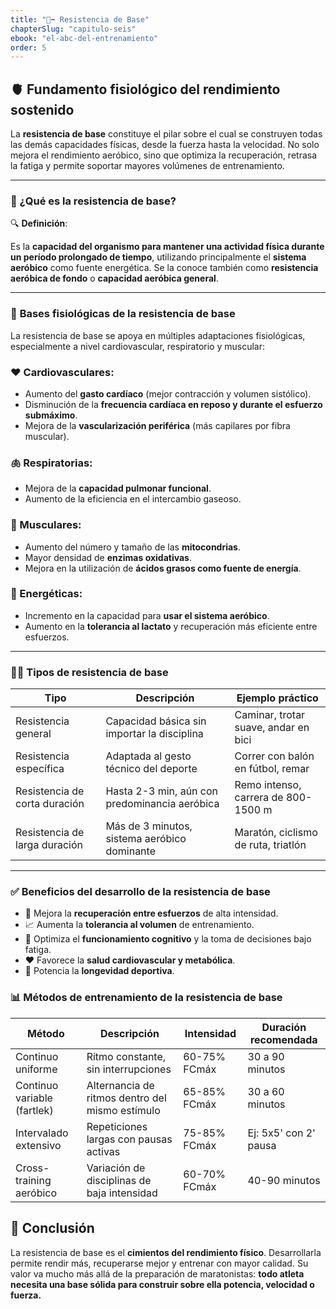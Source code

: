 ```yaml
---
title: "🏃‍➡️ Resistencia de Base"
chapterSlug: "capitulo-seis"
ebook: "el-abc-del-entrenamiento"
order: 5
---
```


## 🫀 **Fundamento fisiológico del rendimiento sostenido**

La **resistencia de base** constituye el pilar sobre el cual se construyen todas las demás capacidades físicas, desde la fuerza hasta la velocidad. No solo mejora el rendimiento aeróbico, sino que optimiza la recuperación, retrasa la fatiga y permite soportar mayores volúmenes de entrenamiento.

---

### 🧠 ¿Qué es la resistencia de base?

🔍 **Definición**:

Es la **capacidad del organismo para mantener una actividad física durante un período prolongado de tiempo**, utilizando principalmente el **sistema aeróbico** como fuente energética. Se la conoce también como **resistencia aeróbica de fondo** o **capacidad aeróbica general**.

---

### 🔬 **Bases fisiológicas de la resistencia de base**

La resistencia de base se apoya en múltiples adaptaciones fisiológicas, especialmente a nivel cardiovascular, respiratorio y muscular:

### ❤️ Cardiovasculares:

- Aumento del **gasto cardíaco** (mejor contracción y volumen sistólico).
- Disminución de la **frecuencia cardíaca en reposo y durante el esfuerzo submáximo**.
- Mejora de la **vascularización periférica** (más capilares por fibra muscular).

### 🫁 Respiratorias:

- Mejora de la **capacidad pulmonar funcional**.
- Aumento de la eficiencia en el intercambio gaseoso.

### 💪 Musculares:

- Aumento del número y tamaño de las **mitocondrias**.
- Mayor densidad de **enzimas oxidativas**.
- Mejora en la utilización de **ácidos grasos como fuente de energía**.

### 🔋 Energéticas:

- Incremento en la capacidad para **usar el sistema aeróbico**.
- Aumento en la **tolerancia al lactato** y recuperación más eficiente entre esfuerzos.

---

### 🏃‍♂️ Tipos de resistencia de base

| Tipo | Descripción | Ejemplo práctico |
| --- | --- | --- |
| Resistencia general | Capacidad básica sin importar la disciplina | Caminar, trotar suave, andar en bici |
| Resistencia específica | Adaptada al gesto técnico del deporte | Correr con balón en fútbol, remar |
| Resistencia de corta duración | Hasta 2-3 min, aún con predominancia aeróbica | Remo intenso, carrera de 800-1500 m |
| Resistencia de larga duración | Más de 3 minutos, sistema aeróbico dominante | Maratón, ciclismo de ruta, triatlón |

---

### ✅ **Beneficios del desarrollo de la resistencia de base**

- 🔄 Mejora la **recuperación entre esfuerzos** de alta intensidad.
- 📈 Aumenta la **tolerancia al volumen** de entrenamiento.
- 🧠 Optimiza el **funcionamiento cognitivo** y la toma de decisiones bajo fatiga.
- ❤️ Favorece la **salud cardiovascular y metabólica**.
- 🧬 Potencia la **longevidad deportiva**.

### 📊 Métodos de entrenamiento de la resistencia de base

| Método | Descripción | Intensidad | Duración recomendada |
| --- | --- | --- | --- |
| Continuo uniforme | Ritmo constante, sin interrupciones | 60-75% FCmáx | 30 a 90 minutos |
| Continuo variable (fartlek) | Alternancia de ritmos dentro del mismo estímulo | 65-85% FCmáx | 30 a 60 minutos |
| Intervalado extensivo | Repeticiones largas con pausas activas | 75-85% FCmáx | Ej: 5x5' con 2' pausa |
| Cross-training aeróbico | Variación de disciplinas de baja intensidad | 60-70% FCmáx | 40-90 minutos |

## 📝 Conclusión

La resistencia de base es el **cimientos del rendimiento físico**. Desarrollarla permite rendir más, recuperarse mejor y entrenar con mayor calidad. Su valor va mucho más allá de la preparación de maratonistas: **todo atleta necesita una base sólida para construir sobre ella potencia, velocidad o fuerza.**